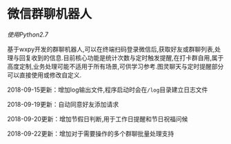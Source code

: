 # 微信群聊机器人

_使用Python2.7_

基于wxpy开发的群聊机器人,可以在终端扫码登录微信后,获取好友或群聊列表,处理与回复收到的信息.目前核心功能是统计次数与定时触发提醒,在打卡群自用,属于高度定制,业务处理可能不适用于所有场景,可供学习参考.图灵聊天与定时提醒部分可以直接使用或修改自定义.

2018-09-15更新：增加log输出文件,程序启动时会在`/log`目录建立日志文件

2018-09-19更新：自动同意好友添加请求

2018-09-20更新：增加节假日判断,用于工作日提醒和节日祝福问候

2018-09-22更新：增加对于需要操作的多个群聊批量处理支持
